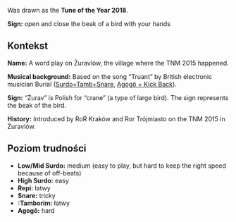 Was drawn as the **Tune of the Year 2018**.

**Sign:** open and close the beak of a bird with your hands

## Kontekst

**Name:** A word play on Żuravlów, the village where the TNM 2015 happened.

**Musical background:** Based on the song “Truant” by British electronic
musician Burial ([Surdo+Tamb+Snare](https://youtu.be/8u4D0wAc2AA?t=1m48s),
[Agogô + Kick Back](https://youtu.be/8u4D0wAc2AA?t=6m27s)).

**Sign:** “Żurav” is Polish for “crane” (a type of large bird). The sign
represents the beak of the bird.

**History:** Introduced by RoR Kraków and Ror Trójmiasto on the TNM 2015 in
Żuravlów.

## Poziom trudności

* **Low/Mid Surdo:** medium (easy to play, but hard to keep the right speed
  because of off-beats)
* **High Surdo:** easy
* **Repi:** łatwy
* **Snare:** tricky
* **:Tamborim:** łatwy
* **Agogô:** hard
